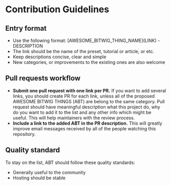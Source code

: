# Contribution Guidelines

## Entry format

* Use the following format: \[AWESOME_BITWIG_THING_NAME\]\(LINK\) - DESCRIPTION
* The link should be the name of the preset, tutorial or article, or etc.
* Keep descriptions concise, clear and simple
* New categories, or improvements to the existing ones are also welcome

## Pull requests workflow

* **Submit one pull request with one link per PR.** If you want to add several links, you should create PR for each link, unless all of the proposed AWESOME BITWIG THINGS (ABT) are belong to the same category. Pull request should have meaningful description what this project do, why do you want to add it to the list and any other info which might be useful. This will help maintainers with the review process.
* **Include a link to the added ABT in the PR description.** This will greatly improve email messages received by all of the people watching this repository.

## Quality standard

To stay on the list, ABT should follow these quality standards:

* Generally useful to the community
* Hosting should be stable

